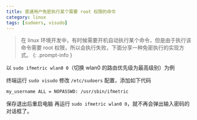 ```yaml
---
title: 普通用户免密执行某个需要 root 权限的命令
category: linux
tags: [sudoers, visudo]
---
```


> 在 linux 环境开发中，有时候需要开机自动执行某个命令，但是由于执行该命令需要 root 权限，所以会执行失败，下面分享一种免密执行的实现方式。
{: .prompt-info }

以 `sudo ifmetric wlan0 0`（切换 wlan0 的路由优先级为最高级别）为例

终端运行 `sudo visudo` 修改 `/etc/sudoers` 配置，添加如下代码

```bash
my_username ALL = NOPASSWD: /usr/sbin/ifmetric
```
保存退出后重启电脑
再运行 `sudo ifmetric wlan0 0`，就不再会弹出输入密码的对话框了。

